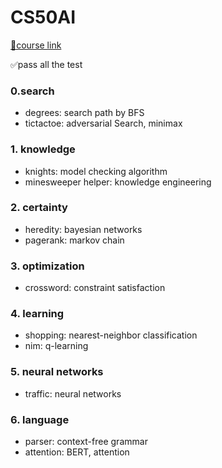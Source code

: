 # CS50AI

[🤍course link](https://cs50.harvard.edu/ai/2024/)

✅︎pass all the test

### 0.search
- degrees: search path by BFS 
- tictactoe: adversarial Search, minimax
    
### 1. knowledge
- knights: model checking algorithm
- minesweeper helper:  knowledge engineering

### 2. certainty
- heredity: bayesian networks
- pagerank: markov chain

### 3. optimization
- crossword: constraint satisfaction
   
### 4. learning
- shopping: nearest-neighbor classification
- nim: q-learning

### 5. neural networks
- traffic: neural networks

### 6. language
- parser: context-free grammar
- attention: BERT, attention